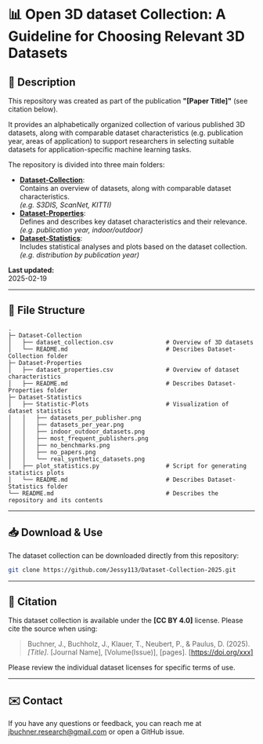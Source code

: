 # 📊 Open 3D dataset Collection: A Guideline for Choosing Relevant 3D Datasets

## 📌 Description

This repository was created as part of the publication **"[Paper Title]"** (see citation below). 

It provides an alphabetically organized collection of various published 3D datasets, along with comparable dataset characteristics 
(e.g. publication year, areas of application) to support researchers in selecting suitable datasets for application-specific machine learning tasks. 

The repository is divided into three main folders: 
- **[Dataset-Collection](./Dataset-Collection)**:  
  Contains an overview of datasets, along with comparable dataset characteristics.  
  _(e.g. S3DIS, ScanNet, KITTI)_
- **[Dataset-Properties](./Dataset-Properties)**:  
  Defines and describes key dataset characteristics and their relevance.  
  _(e.g. publication year, indoor/outdoor)_
- **[Dataset-Statistics](./Dataset-Statistics)**:  
  Includes statistical analyses and plots based on the dataset collection.  
  _(e.g. distribution by publication year)_

**Last updated:** <br>
2025-02-19

---

## 📂 File Structure

```
.
├─ Dataset-Collection                                       
│   ├── dataset_collection.csv               # Overview of 3D datasets
│   └── README.md                            # Describes Dataset-Collection folder
├─ Dataset-Properties
│   ├── dataset_properties.csv               # Overview of dataset characteristics
│   ├── README.md                            # Describes Dataset-Properties folder
├─ Dataset-Statistics
│   ├── Statistic-Plots                      # Visualization of dataset statistics
│   │   ├── datasets_per_publisher.png
│   │   ├── datasets_per_year.png
│   │   ├── indoor_outdoor_datasets.png
│   │   ├── most_frequent_publishers.png
│   │   ├── no_benchmarks.png
│   │   ├── no_papers.png
│   │   └── real_synthetic_datasets.png
│   ├── plot_statistics.py                   # Script for generating statistics plots
│   └── README.md                            # Describes Dataset-Statistics folder  
└── README.md                                # Describes the repository and its contents
```

---

## 📥 Download & Use

The dataset collection can be downloaded directly from this repository:

```bash
git clone https://github.com/Jessy113/Dataset-Collection-2025.git

```

---

## 🔗 Citation

This dataset collection is available under the **[CC BY 4.0]** license. Please cite the source when using:

> Buchner, J., Buchholz, J., Klauer, T., Neubert, P., & Paulus, D. (2025). *[Title]*. [Journal Name], [Volume(Issue)], [pages]. [https://doi.org/xxx]

Please review the individual dataset licenses for specific terms of use.

---

## ✉️ Contact

If you have any questions or feedback, you can reach me at jbuchner.research@gmail.com or open a GitHub issue.

